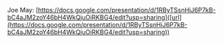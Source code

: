 Joe May: [https://docs.google.com/presentation/d/1RByTSsnHiJ6P7kB-bC4aJM2zoY46bH4WkQjuOiRKBG4/edit?usp=sharing]([url](https://docs.google.com/presentation/d/1RByTSsnHiJ6P7kB-bC4aJM2zoY46bH4WkQjuOiRKBG4/edit?usp=sharing))
